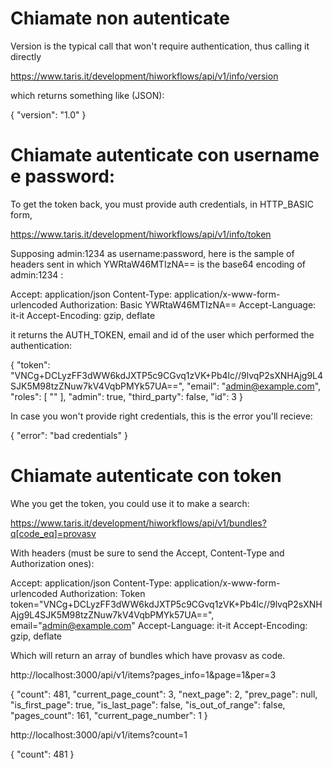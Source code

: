# Chiamate non autenticate

Version is the typical call that won't require authentication, thus calling it directly

https://www.taris.it/development/hiworkflows/api/v1/info/version

which returns something like (JSON):

{
  "version": "1.0"
}

# Chiamate autenticate con username e password:

To get the token back, you must provide auth credentials, in HTTP_BASIC form,

https://www.taris.it/development/hiworkflows/api/v1/info/token

Supposing admin:1234 as username:password, here is the sample of headers sent in which YWRtaW46MTIzNA== is the base64 encoding of admin:1234 :

Accept: application/json
Content-Type: application/x-www-form-urlencoded
Authorization: Basic YWRtaW46MTIzNA==
Accept-Language: it-it
Accept-Encoding: gzip, deflate

it returns the AUTH_TOKEN, email and id of the user which performed the authentication:

{
  "token": "VNCg+DCLyzFF3dWW6kdJXTP5c9CGvq1zVK+Pb4lc//9lvqP2sXNHAjg9L4SJK5M98tzZNuw7kV4VqbPMYk57UA==",
  "email": "admin@example.com",
  "roles": [
    ""
  ],
  "admin": true,
  "third_party": false,
  "id": 3
}

In case you won't provide right credentials, this is the error you'll recieve:

{
  "error": "bad credentials"
}

# Chiamate autenticate con token

Whe you get the token, you could use it to make a search:

https://www.taris.it/development/hiworkflows/api/v1/bundles?q[code_eq]=provasv

With headers (must be sure to send the Accept, Content-Type and Authorization ones):

Accept: application/json
Content-Type: application/x-www-form-urlencoded
Authorization: Token token="VNCg+DCLyzFF3dWW6kdJXTP5c9CGvq1zVK+Pb4lc//9lvqP2sXNHAjg9L4SJK5M98tzZNuw7kV4VqbPMYk57UA==", email="admin@example.com"
Accept-Language: it-it
Accept-Encoding: gzip, deflate

Which will return an array of bundles which have provasv as code.

http://localhost:3000/api/v1/items?pages_info=1&page=1&per=3

{
  "count": 481,
  "current_page_count": 3,
  "next_page": 2,
  "prev_page": null,
  "is_first_page": true,
  "is_last_page": false,
  "is_out_of_range": false,
  "pages_count": 161,
  "current_page_number": 1
}

http://localhost:3000/api/v1/items?count=1

{
  "count": 481
}
